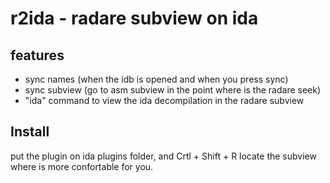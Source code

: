 # r2ida - radare subview on ida

## features
- sync names (when the idb is opened and when you press sync)
- sync subview (go to asm subview in the point where is the radare seek)
- "ida" command to view the ida decompilation in the radare subview

## Install
put the plugin on ida plugins folder, and Crtl + Shift + R
locate the subview where is more confortable for you.


